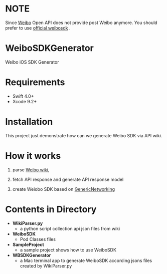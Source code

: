 # NOTE

Since [Weibo](https://weibo.com) Open API does not provide post Weibo anymore. You should prefer to use [official weibosdk](https://github.com/sinaweibosdk/weibo_ios_sdk) .

# WeiboSDKGenerator
Weibo iOS SDK Generator

# Requirements

* Swift 4.0+
* Xcode 9.2+

# Installation

This project just demonstrate how can we generate Weibo SDK via API wiki.

# How it works

1. parse [Weibo wiki](http://open.weibo.com/wiki/%E5%BE%AE%E5%8D%9AAPI),

2. fetch API response and generate API response model

3. create Weiobo SDK based on [GenericNetworking](https://github.com/alexiscn/GenericNetworking) 
 

# Contents in Directory

* **WikiParser.py**
  * a python script collection api json files from wiki
* **WeiboSDK**
  * Pod Classes files
* **SampleProject**
  * a sample project shows how to use WeiboSDK
* **WBSDKGenerator**
  * a Mac terminal app to generate WeiboSDK according jsons files created by WikiParser.py
  
